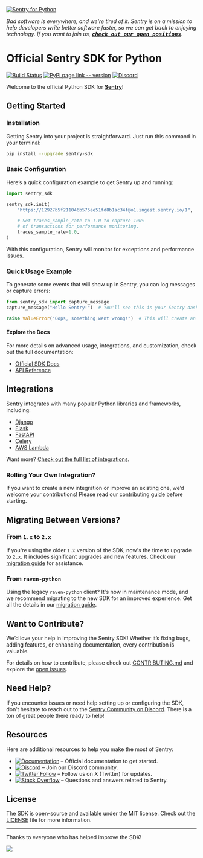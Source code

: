 <a href="https://sentry.io/?utm_source=github&utm_medium=logo" target="_blank">
  <img src="https://sentry-brand.storage.googleapis.com/github-banners/github-sdk-python.png" alt="Sentry for Python">
</a>


_Bad software is everywhere, and we're tired of it. Sentry is on a mission to help developers write better software faster, so we can get back to enjoying technology. If you want to join us, [<kbd>**check out our open positions**</kbd>](https://sentry.io/careers/)_.

# Official Sentry SDK for Python

[![Build Status](https://github.com/getsentry/sentry-python/actions/workflows/ci.yml/badge.svg)](https://github.com/getsentry/sentry-python/actions/workflows/ci.yml)
[![PyPi page link -- version](https://img.shields.io/pypi/v/sentry-sdk.svg)](https://pypi.python.org/pypi/sentry-sdk)
[![Discord](https://img.shields.io/discord/621778831602221064)](https://discord.gg/cWnMQeA)

Welcome to the official Python SDK for **[Sentry](http://sentry.io/)**!

## Getting Started

### Installation

Getting Sentry into your project is straightforward. Just run this command in your terminal:

```bash
pip install --upgrade sentry-sdk
```

### Basic Configuration

Here’s a quick configuration example to get Sentry up and running:

```python
import sentry_sdk

sentry_sdk.init(
    "https://12927b5f211046b575ee51fd8b1ac34f@o1.ingest.sentry.io/1",  # Your DSN here

    # Set traces_sample_rate to 1.0 to capture 100%
    # of transactions for performance monitoring.
    traces_sample_rate=1.0,
)
```

With this configuration, Sentry will monitor for exceptions and performance issues.

### Quick Usage Example

To generate some events that will show up in Sentry, you can log messages or capture errors:

```python
from sentry_sdk import capture_message
capture_message("Hello Sentry!")  # You'll see this in your Sentry dashboard.

raise ValueError("Oops, something went wrong!")  # This will create an error event in Sentry.
```

#### Explore the Docs

For more details on advanced usage, integrations, and customization, check out the full documentation:

- [Official SDK Docs](https://docs.sentry.io/platforms/python/)
- [API Reference](https://getsentry.github.io/sentry-python/)

## Integrations

Sentry integrates with many popular Python libraries and frameworks, including:

- [Django](https://docs.sentry.io/platforms/python/integrations/django/)
- [Flask](https://docs.sentry.io/platforms/python/integrations/flask/)
- [FastAPI](https://docs.sentry.io/platforms/python/integrations/fastapi/)
- [Celery](https://docs.sentry.io/platforms/python/integrations/celery/)
- [AWS Lambda](https://docs.sentry.io/platforms/python/integrations/aws-lambda/)

Want more? [Check out the full list of integrations](https://docs.sentry.io/platforms/python/integrations/).

### Rolling Your Own Integration?

If you want to create a new integration or improve an existing one, we’d welcome your contributions! Please read our [contributing guide](https://github.com/getsentry/sentry-python/blob/master/CONTRIBUTING.md) before starting.

## Migrating Between Versions?

### From `1.x` to `2.x`

If you're using the older `1.x` version of the SDK, now's the time to upgrade to `2.x`. It includes significant upgrades and new features. Check our [migration guide](https://docs.sentry.io/platforms/python/migration/1.x-to-2.x) for assistance.

### From `raven-python`

Using the legacy `raven-python` client? It's now in maintenance mode, and we recommend migrating to the new SDK for an improved experience. Get all the details in our [migration guide](https://docs.sentry.io/platforms/python/migration/raven-to-sentry-sdk/).

## Want to Contribute?

We’d love your help in improving the Sentry SDK! Whether it’s fixing bugs, adding features, or enhancing documentation, every contribution is valuable.

For details on how to contribute, please check out [CONTRIBUTING.md](CONTRIBUTING.md) and explore the [open issues](https://github.com/getsentry/sentry-python/issues).

## Need Help?

If you encounter issues or need help setting up or configuring the SDK, don’t hesitate to reach out to the [Sentry Community on Discord](https://discord.com/invite/Ww9hbqr). There is a ton of great people there ready to help!

## Resources

Here are additional resources to help you make the most of Sentry:

- [![Documentation](https://img.shields.io/badge/documentation-sentry.io-green.svg)](https://docs.sentry.io/quickstart/) – Official documentation to get started.
- [![Discord](https://img.shields.io/discord/621778831602221064)](https://discord.gg/Ww9hbqr) – Join our Discord community.
- [![Twitter Follow](https://img.shields.io/twitter/follow/getsentry?label=getsentry&style=social)](https://twitter.com/intent/follow?screen_name=getsentry) – Follow us on X (Twitter) for updates.
- [![Stack Overflow](https://img.shields.io/badge/stack%20overflow-sentry-green.svg)](http://stackoverflow.com/questions/tagged/sentry) – Questions and answers related to Sentry.

## License

The SDK is open-source and available under the MIT license. Check out the [LICENSE](LICENSE) file for more information.

---

Thanks to everyone who has helped improve the SDK!

<a href="https://github.com/getsentry/sentry-python/graphs/contributors">
  <img src="https://contributors-img.web.app/image?repo=getsentry/sentry-python" />
</a>
